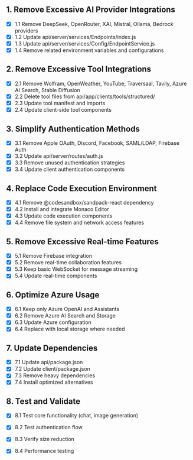 ## 1. Remove Excessive AI Provider Integrations
- [x] 1.1 Remove DeepSeek, OpenRouter, XAI, Mistral, Ollama, Bedrock providers
- [x] 1.2 Update api/server/services/Endpoints/index.js
- [x] 1.3 Update api/server/services/Config/EndpointService.js
- [x] 1.4 Remove related environment variables and configurations

## 2. Remove Excessive Tool Integrations
- [x] 2.1 Remove Wolfram, OpenWeather, YouTube, Traversaal, Tavily, Azure AI Search, Stable Diffusion
- [x] 2.2 Delete tool files from api/app/clients/tools/structured/
- [x] 2.3 Update tool manifest and imports
- [x] 2.4 Update client-side tool components

## 3. Simplify Authentication Methods
- [x] 3.1 Remove Apple OAuth, Discord, Facebook, SAML/LDAP, Firebase Auth
- [x] 3.2 Update api/server/routes/auth.js
- [x] 3.3 Remove unused authentication strategies
- [x] 3.4 Update client authentication components

## 4. Replace Code Execution Environment
- [x] 4.1 Remove @codesandbox/sandpack-react dependency
- [x] 4.2 Install and integrate Monaco Editor
- [x] 4.3 Update code execution components
- [x] 4.4 Remove file system and network access features

## 5. Remove Excessive Real-time Features
- [x] 5.1 Remove Firebase integration
- [x] 5.2 Remove real-time collaboration features
- [x] 5.3 Keep basic WebSocket for message streaming
- [x] 5.4 Update real-time components

## 6. Optimize Azure Usage
- [x] 6.1 Keep only Azure OpenAI and Assistants
- [x] 6.2 Remove Azure AI Search and Storage
- [x] 6.3 Update Azure configuration
- [x] 6.4 Replace with local storage where needed

## 7. Update Dependencies
- [x] 7.1 Update api/package.json
- [x] 7.2 Update client/package.json
- [x] 7.3 Remove heavy dependencies
- [x] 7.4 Install optimized alternatives

## 8. Test and Validate
- [x] 8.1 Test core functionality (chat, image generation)
- [x] 8.2 Test authentication flow
- [x] 8.3 Verify size reduction
- [x] 8.4 Performance testing




